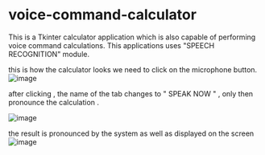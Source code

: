 # voice-command-calculator
This is a Tkinter calculator application which is also capable of performing voice command calculations. This applications uses "SPEECH RECOGNITION" module.

this is how the calculator looks
we need to click on the microphone button.
![image](https://user-images.githubusercontent.com/87575630/191976475-b4dbe654-138e-489b-8486-ea6412e63e79.png)

after clicking , the name of the tab changes to " SPEAK NOW " , only then pronounce the calculation .

![image](https://user-images.githubusercontent.com/87575630/191976920-aeb3c8fc-1328-4c2e-9f87-6281fed66674.png)

the result is pronounced by the system as well as displayed on the screen
![image](https://user-images.githubusercontent.com/87575630/191976751-1ab88fe7-0026-41d7-b747-f75b9e43f24f.png)
